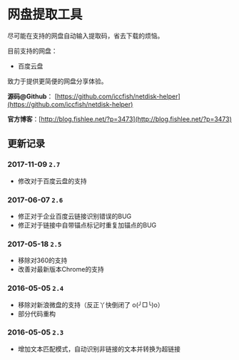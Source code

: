 # 网盘提取工具

尽可能在支持的网盘自动输入提取码，省去下载的烦恼。

目前支持的网盘：
* 百度云盘

致力于提供更简便的网盘分享体验。

**源码@Github**： [https://github.com/iccfish/netdisk-helper](https://github.com/iccfish/netdisk-helper)

**官方博客**：[http://blog.fishlee.net/?p=3473](http://blog.fishlee.net/?p=3473)

## 更新记录

### 2017-11-09 `2.7`

- 修改对于百度云盘的支持

### 2017-06-07 `2.6`

* 修正对于企业百度云链接识别错误的BUG
* 修正对于链接中自带锚点标记时重复加锚点的BUG

### 2017-05-18 `2.5`

* 移除对360的支持
* 改善对最新版本Chrome的支持

### 2016-05-05 `2.4`

* 移除对新浪微盘的支持（反正丫快倒闭了 o(╯□╰)o）
* 部分代码重构

### 2016-05-05 `2.3`

* 增加文本匹配模式，自动识别非链接的文本并转换为超链接
